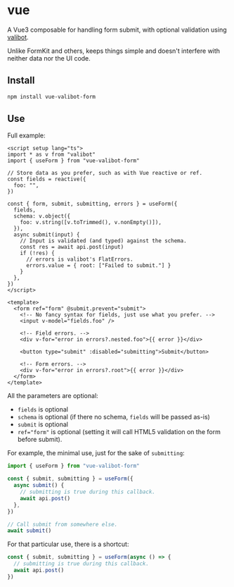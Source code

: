 # vue

A Vue3 composable for handling form submit, with optional validation using [valibot](https://valibot.dev/).

Unlike FormKit and others, keeps things simple and doesn't interfere with neither data nor the UI code.

## Install

```sh
npm install vue-valibot-form
```

## Use

Full example:

```vue
<script setup lang="ts">
import * as v from "valibot"
import { useForm } from "vue-valibot-form"

// Store data as you prefer, such as with Vue reactive or ref.
const fields = reactive({
  foo: "",
})

const { form, submit, submitting, errors } = useForm({
  fields,
  schema: v.object({
    foo: v.string([v.toTrimmed(), v.nonEmpty()]),
  }),
  async submit(input) {
    // Input is validated (and typed) against the schema.
    const res = await api.post(input)
    if (!res) {
      // errors is valibot's FlatErrors.
      errors.value = { root: ["Failed to submit."] }
    }
  },
})
</script>

<template>
  <form ref="form" @submit.prevent="submit">
    <!-- No fancy syntax for fields, just use what you prefer. -->
    <input v-model="fields.foo" />

    <!-- Field errors. -->
    <div v-for="error in errors?.nested.foo">{{ error }}</div>

    <button type="submit" :disabled="submitting">Submit</button>

    <!-- Form errors. -->
    <div v-for="error in errors?.root">{{ error }}</div>
  </form>
</template>
```

All the parameters are optional:

- `fields` is optional
- `schema` is optional (if there no schema, `fields` will be passed as-is)
- `submit` is optional
- `ref="form"` is optional (setting it will call HTML5 validation on the form before submit).

For example, the minimal use, just for the sake of `submitting`:

```ts
import { useForm } from "vue-valibot-form"

const { submit, submitting } = useForm({
  async submit() {
    // submitting is true during this callback.
    await api.post()
  },
})

// Call submit from somewhere else.
await submit()
```

For that particular use, there is a shortcut:

```ts
const { submit, submitting } = useForm(async () => {
  // submitting is true during this callback.
  await api.post()
})
```
